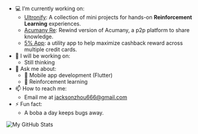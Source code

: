 <!-- For getting emoji: https://emojipedia.org -->

- 💻 I’m currently working on:
  - [Ultronify](https://github.com/ultronify): A collection of mini projects for hands-on **Reinforcement Learning** experiences.
  - [Acumany Re](https://github.com/tianhaoz95/acumany-re): Rewind version of Acumany, a p2p platform to share knowledge.
  - [5% App](https://github.com/tianhaoz95/iwfp): a utility app to help maximize cashback reward across multiple credit cards.
- 🔭 I will be working on:
  - Still thinking
- 💬 Ask me about:
  - 📱 Mobile app development (Flutter)
  - 🤖 Reinforcement learning
- 📫 How to reach me:
  - Email me at jacksonzhou666@gmail.com
- ⚡ Fun fact:
  - A boba a day keeps bugs away.

![My GitHub Stats](https://github-readme-stats.vercel.app/api?username=tianhaoz95&&show_icons=true&theme=radical)

